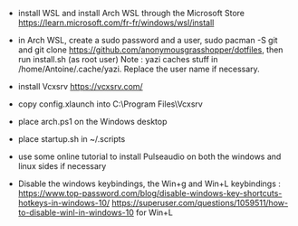 -  install WSL and install Arch WSL through the Microsoft Store
https://learn.microsoft.com/fr-fr/windows/wsl/install 
- in Arch WSL, create a sudo password and a user, sudo pacman -S git and git clone https://github.com/anonymousgrasshopper/dotfiles, then run install.sh (as root user)
Note : yazi caches stuff in /home/Antoine/.cache/yazi. Replace the user name if necessary.

- install Vcxsrv 
https://vcxsrv.com/ 

- copy config.xlaunch into C:\Program Files\Vcxsrv
- place arch.ps1 on the Windows desktop
- place startup.sh in ~/.scripts

- use some online tutorial to install Pulseaudio on both the windows and linux sides if necessary

- Disable the windows keybindings, the Win+g and Win+L keybindings :
https://www.top-password.com/blog/disable-windows-key-shortcuts-hotkeys-in-windows-10/
https://superuser.com/questions/1059511/how-to-disable-winl-in-windows-10 for Win+L
